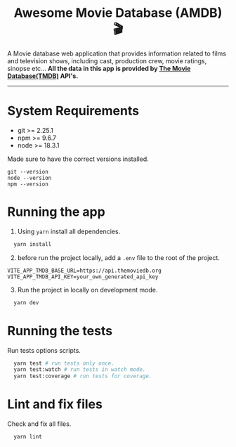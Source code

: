 <div>
  <h1 align="center">Awesome Movie Database (AMDB) 🎬</h1>
   <p>
    A Movie database web application that provides information related to
    films and television shows, including cast, production crew, movie ratings, sinopse etc...
    <strong>
      All the data in this app is provided by <a href="https://www.themoviedb.org/">The Movie Database(TMDB)</a> API's.
    </strong>
  </p>
</div>

<hr />

# System Requirements
* git >= 2.25.1
* npm >= 9.6.7
* node >= 18.3.1

Made sure to have the correct versions installed.
```shell
git --version
node --version
npm --version
```

# Running the app
1. Using `yarn` install all dependencies.
```bash
  yarn install
```

2. before run the project locally, add a `.env` file to the root of the project.
```dosini
VITE_APP_TMDB_BASE_URL=https://api.themoviedb.org
VITE_APP_TMDB_API_KEY=your_own_generated_api_key
```

3. Run the project in locally on development mode.
```bash
  yarn dev
```

# Running the tests
Run tests options scripts.
```bash
  yarn test # run tests only once.
  yarn test:watch # run tests in watch mode.
  yarn test:coverage # run tests for coverage.
```

# Lint and fix files
Check and fix all files.
```bash
  yarn lint
```